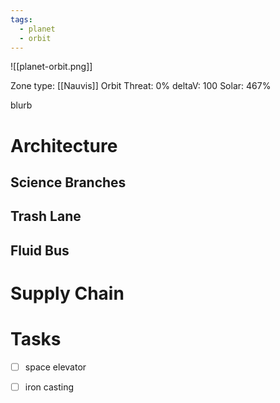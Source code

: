 ```yaml
---
tags:
  - planet
  - orbit
---
```

![[planet-orbit.png]]

Zone type: [[Nauvis]] Orbit
Threat: 0%
deltaV: 100
Solar: 467%

blurb
# Architecture
## Science Branches
## Trash Lane
## Fluid Bus
# Supply Chain

# Tasks
- [ ] space elevator
- [ ] iron casting



